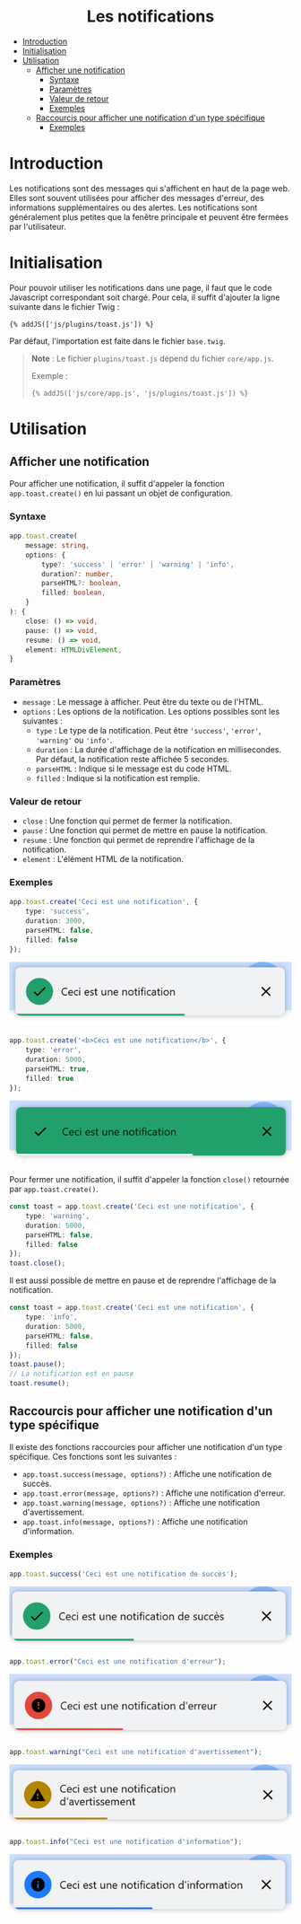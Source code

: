 <center><h1>Les notifications</h1></center>

- [Introduction](#introduction)
- [Initialisation](#initialisation)
- [Utilisation](#utilisation)
     - [Afficher une notification](#afficher-une-notification)
          - [Syntaxe](#syntaxe)
          - [Paramètres](#paramètres)
          - [Valeur de retour](#valeur-de-retour)
          - [Exemples](#exemples)
     - [Raccourcis pour afficher une notification d'un type spécifique](#raccourcis-pour-afficher-une-notification-dun-type-spécifique)
          - [Exemples](#exemples-1)

# Introduction

Les notifications sont des messages qui s'affichent en haut de la page web. Elles sont souvent utilisées pour afficher des messages d'erreur, des informations supplémentaires ou des alertes. Les notifications sont généralement plus petites que la fenêtre principale et peuvent être fermées par l'utilisateur.

# Initialisation

Pour pouvoir utiliser les notifications dans une page, il faut que le code Javascript correspondant soit chargé. Pour cela, il suffit d'ajouter la ligne suivante dans le fichier Twig :

```twig
{% addJS(['js/plugins/toast.js']) %}
```

Par défaut, l'importation est faite dans le fichier `base.twig`.

> **Note** : Le fichier `plugins/toast.js` dépend du fichier `core/app.js`.
> 
> Exemple :
> 
> ```twig
> {% addJS(['js/core/app.js', 'js/plugins/toast.js']) %}
> ```

# Utilisation

## Afficher une notification

Pour afficher une notification, il suffit d'appeler la fonction `app.toast.create()` en lui passant un objet de configuration.

### Syntaxe

```typescript
app.toast.create(
    message: string,
    options: {
        type?: 'success' | 'error' | 'warning' | 'info',
        duration?: number,
        parseHTML?: boolean,
        filled: boolean,
    }
): {
    close: () => void,
    pause: () => void,
    resume: () => void,
    element: HTMLDivElement,
}
```

### Paramètres

- `message` : Le message à afficher. Peut être du texte ou de l'HTML.
- `options` : Les options de la notification. Les options possibles sont les suivantes :
     - `type` : Le type de la notification. Peut être `'success'`, `'error'`, `'warning'` ou `'info'`.
     - `duration` : La durée d'affichage de la notification en millisecondes. Par défaut, la notification reste affichée 5 secondes.
     - `parseHTML` : Indique si le message est du code HTML.
     - `filled` : Indique si la notification est remplie.

### Valeur de retour

- `close` : Une fonction qui permet de fermer la notification.
- `pause` : Une fonction qui permet de mettre en pause la notification.
- `resume` : Une fonction qui permet de reprendre l'affichage de la notification.
- `element` : L'élément HTML de la notification.

### Exemples

```typescript
app.toast.create('Ceci est une notification', {
    type: 'success',
    duration: 3000,
    parseHTML: false,
    filled: false
});
```

![](.assets/toast.png)

```typescript
app.toast.create('<b>Ceci est une notification</b>', {
    type: 'error',
    duration: 5000,
    parseHTML: true,
    filled: true
});
```

![](.assets/toast-filled.png)

Pour fermer une notification, il suffit d'appeler la fonction `close()` retournée par `app.toast.create()`.

```typescript
const toast = app.toast.create('Ceci est une notification', {
    type: 'warning',
    duration: 5000,
    parseHTML: false,
    filled: false
});
toast.close();
```

Il est aussi possible de mettre en pause et de reprendre l'affichage de la notification.

```typescript
const toast = app.toast.create('Ceci est une notification', {
    type: 'info',
    duration: 5000,
    parseHTML: false,
    filled: false
});
toast.pause();
// La notification est en pause
toast.resume();
```

## Raccourcis pour afficher une notification d'un type spécifique

Il existe des fonctions raccourcies pour afficher une notification d'un type spécifique. Ces fonctions sont les suivantes :

- `app.toast.success(message, options?)` : Affiche une notification de succès.
- `app.toast.error(message, options?)` : Affiche une notification d'erreur.
- `app.toast.warning(message, options?)` : Affiche une notification d'avertissement.
- `app.toast.info(message, options?)` : Affiche une notification d'information.

### Exemples

```typescript
app.toast.success('Ceci est une notification de succès');
```

![](.assets/toast-success.png)

```typescript
app.toast.error("Ceci est une notification d'erreur");
```

![](.assets/toast-error.png)

```typescript
app.toast.warning("Ceci est une notification d'avertissement");
```

![](.assets/toast-warning.png)

```typescript
app.toast.info("Ceci est une notification d'information");
```

![](.assets/toast-info.png)
